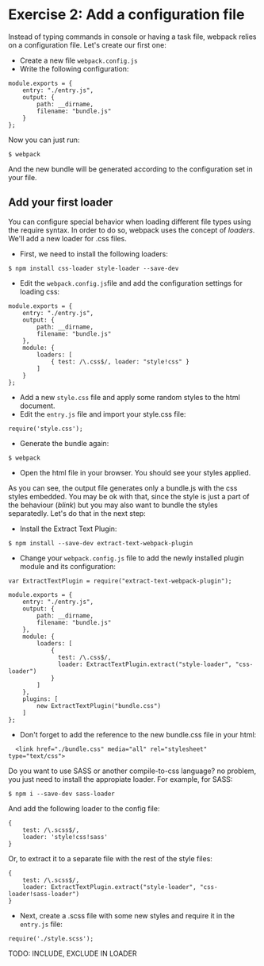 # Exercise 2: Add a configuration file

Instead of typing commands in console or having a task file, webpack relies on a configuration file. Let's create our first one:

- Create a new file `webpack.config.js`
- Write the following configuration:
```
module.exports = {
    entry: "./entry.js",
    output: {
        path: __dirname,
        filename: "bundle.js"
    }
};
```
Now you can just run:
```
$ webpack
```

And the new bundle will be generated according to the configuration set in your file.

## Add your first loader
You can configure special behavior when loading different file types using the require syntax. In order to do so, webpack uses the concept of *loaders*. We'll add a new loader for .css files.

- First, we need to install the following loaders:
```
$ npm install css-loader style-loader --save-dev
```

- Edit the `webpack.config.js`file and add the configuration settings for loading css:
```
module.exports = {
    entry: "./entry.js",
    output: {
        path: __dirname,
        filename: "bundle.js"
    },
    module: {
        loaders: [
            { test: /\.css$/, loader: "style!css" }
        ]
    }
};
```
- Add a new `style.css` file and apply some random styles to the html document.
- Edit the `entry.js` file and import your style.css file:
```
require('style.css');
```
- Generate the bundle again:
```
$ webpack
```
- Open the html file in your browser. You should see your styles applied.

As you can see, the output file generates only a bundle.js with the css styles embedded. You may be ok with that, since the style is just a part of the behaviour (*blink*) but you may also want to bundle the styles separatedly. Let's do that in the next step:
- Install the Extract Text Plugin:
```
$ npm install --save-dev extract-text-webpack-plugin
```
- Change your `webpack.config.js` file to add the newly installed plugin module and its configuration:
```
var ExtractTextPlugin = require("extract-text-webpack-plugin");

module.exports = {
    entry: "./entry.js",
    output: {
        path: __dirname,
        filename: "bundle.js"
    },
    module: {
        loaders: [
            { 
              test: /\.css$/,
              loader: ExtractTextPlugin.extract("style-loader", "css-loader") 
            }
        ]
    },
    plugins: [
        new ExtractTextPlugin("bundle.css")
    ]
};
```
- Don't forget to add the reference to the new bundle.css file in your html:
```
  <link href="./bundle.css" media="all" rel="stylesheet" type="text/css">
```

Do you want to use SASS or another compile-to-css language? no problem, you just need to install the appropiate loader. For example, for SASS:
```
$ npm i --save-dev sass-loader
```
And add the following loader to the config file:
```
{
    test: /\.scss$/,
    loader: 'style!css!sass'
}
```
Or, to extract it to a separate file with the rest of the style files:
```
{
    test: /\.scss$/,
    loader: ExtractTextPlugin.extract("style-loader", "css-loader!sass-loader")
}
```
- Next, create a .scss file with some new styles and require it in the `entry.js` file:
```
require('./style.scss');
```
TODO: INCLUDE, EXCLUDE IN LOADER

